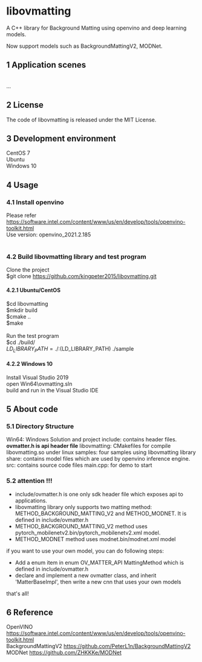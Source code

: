 # libovmatting
A C++ library for Background Matting using openvino and deep learning models.<br>

Now support models such as BackgroundMattingV2, MODNet.<br>

## 1 Application scenes
<br>
...<br>

## 2 License
The code of libovmatting is released under the MIT License. 

## 3 Development environment
CentOS 7<br>
Ubuntu<br>
Windows 10<br>

## 4 Usage
### 4.1 Install openvino<br>
Please refer https://software.intel.com/content/www/us/en/develop/tools/openvino-toolkit.html<br>
Use version: openvino_2021.2.185<br>
<br>
### 4.2 Build libovmatting library and test program<br>
Clone the project<br>
$git clone https://github.com/kingpeter2015/libovmatting.git<br>

#### 4.2.1 Ubuntu/CentOS

$cd libovmatting <br>
$mkdir build <br>
$cmake .. <br>
$make <br>
<br>
Run the test program <br>
$cd ./build/ <br>
$LD_LIBRARY_PATH=./:$(LD_LIBRARY_PATH) ./sample<br>

#### 4.2.2 Windows 10
Install Visual Studio 2019 <br>
open Win64\ovmatting.sln <br>
build and run in the Visual Studio IDE <br>

## 5 About code

### 5.1 Directory Structure

Win64: Windows Solution and project
include: contains header files. **ovmatter.h is api header file**
libovmatting: CMakefiles for compile libovmatting.so under linux
samples: four samples using libovmatting library
share: contains model files which are used by openvino inference engine.
src: contains source code files
main.cpp: for demo to start

### 5.2 attention !!!

* include/ovmatter.h is one only sdk header file which exposes api to applications.
* libovmatting library only supports two matting method: METHOD_BACKGROUND_MATTING_V2 and METHOD_MODNET. It is defined in include/ovmatter.h
*  METHOD_BACKGROUND_MATTING_V2 method uses pytorch_mobilenetv2.bin/pytorch_mobilenetv2.xml model.
*  METHOD_MODNET method uses modnet.bin/modnet.xml model

if you want to use your own model, you can do following steps:
* Add a enum item in enum OV_MATTER_API MattingMethod which is defined in include/ovmatter.h
* declare and implement a new ovmatter class, and inherit 'MatterBaseImpl', then write a new cnn that uses your own models

that's all!

## 6 Reference
OpenVINO https://software.intel.com/content/www/us/en/develop/tools/openvino-toolkit.html <br>
BackgroundMattingV2 https://github.com/PeterL1n/BackgroundMattingV2 <br>
MODNet https://github.com/ZHKKKe/MODNet <br>
